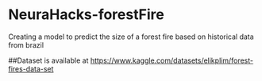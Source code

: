 # NeuraHacks-forestFire
Creating a model to predict the size of a forest fire based on historical data from brazil

##Dataset is available at https://www.kaggle.com/datasets/elikplim/forest-fires-data-set

